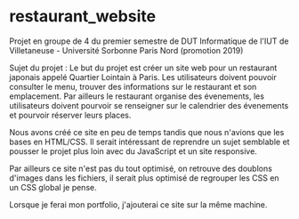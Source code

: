 # restaurant_website
Projet en groupe de 4 du premier semestre de DUT Informatique de l'IUT de Villetaneuse - Université Sorbonne Paris Nord (promotion 2019)  

Sujet du projet :
Le but du projet est créer un site web pour un restaurant japonais appelé Quartier Lointain à Paris. Les utilisateurs doivent pouvoir consulter le menu, trouver des informations sur le restaurant et son emplacement. Par ailleurs le restaurant organise des évenements, les utilisateurs doivent pourvoir se renseigner sur le calendrier des évenements et pourvoir réserver leurs places.  

Nous avons créé ce site en peu de temps tandis que nous n'avions que les bases en HTML/CSS. Il serait intéressant de reprendre un sujet semblable et pousser le projet plus loin avec du JavaScript et un site responsive.

Par ailleurs ce site n'est pas du tout optimisé, on retrouve des doublons d'images dans les fichiers, il serait plus optimisé de regrouper les CSS en un CSS global je pense.  

Lorsque je ferai mon portfolio, j'ajouterai ce site sur la même machine.
